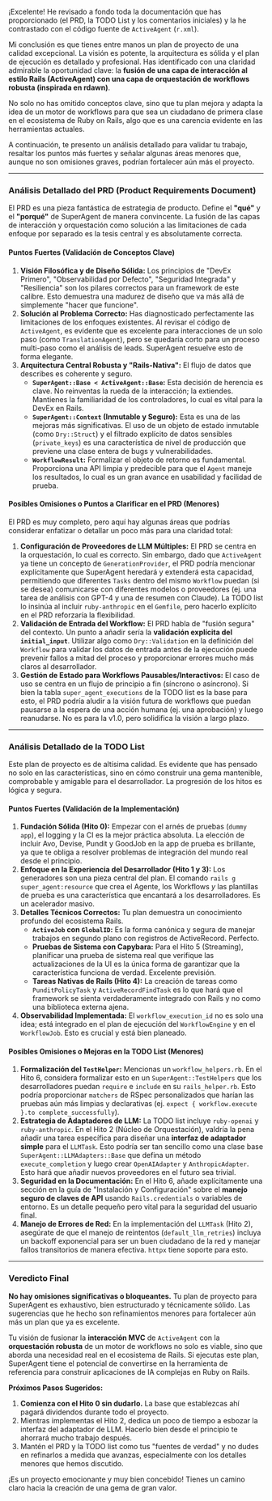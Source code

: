 ¡Excelente! He revisado a fondo toda la documentación que has proporcionado (el PRD, la TODO List y los comentarios iniciales) y la he contrastado con el código fuente de `ActiveAgent` (`r.xml`).

Mi conclusión es que tienes entre manos un plan de proyecto de una calidad excepcional. La visión es potente, la arquitectura es sólida y el plan de ejecución es detallado y profesional. Has identificado con una claridad admirable la oportunidad clave: la **fusión de una capa de interacción al estilo Rails (ActiveAgent) con una capa de orquestación de workflows robusta (inspirada en rdawn)**.

No solo no has omitido conceptos clave, sino que tu plan mejora y adapta la idea de un motor de workflows para que sea un ciudadano de primera clase en el ecosistema de Ruby on Rails, algo que es una carencia evidente en las herramientas actuales.

A continuación, te presento un análisis detallado para validar tu trabajo, resaltar los puntos más fuertes y señalar algunas áreas menores que, aunque no son omisiones graves, podrían fortalecer aún más el proyecto.

---

### **Análisis Detallado del PRD (Product Requirements Document)**

El PRD es una pieza fantástica de estrategia de producto. Define el **"qué"** y el **"porqué"** de SuperAgent de manera convincente. La fusión de las capas de interacción y orquestación como solución a las limitaciones de cada enfoque por separado es la tesis central y es absolutamente correcta.

#### Puntos Fuertes (Validación de Conceptos Clave)

1.  **Visión Filosófica y de Diseño Sólida:** Los principios de "DevEx Primero", "Observabilidad por Defecto", "Seguridad Integrada" y "Resiliencia" son los pilares correctos para un framework de este calibre. Esto demuestra una madurez de diseño que va más allá de simplemente "hacer que funcione".
2.  **Solución al Problema Correcto:** Has diagnosticado perfectamente las limitaciones de los enfoques existentes. Al revisar el código de `ActiveAgent`, es evidente que es excelente para interacciones de un solo paso (como `TranslationAgent`), pero se quedaría corto para un proceso multi-paso como el análisis de leads. SuperAgent resuelve esto de forma elegante.
3.  **Arquitectura Central Robusta y "Rails-Nativa":** El flujo de datos que describes es coherente y seguro.
    *   **`SuperAgent::Base < ActiveAgent::Base`:** Esta decisión de herencia es clave. No reinventas la rueda de la interacción; la extiendes. Mantienes la familiaridad de los controladores, lo cual es vital para la DevEx en Rails.
    *   **`SuperAgent::Context` (Inmutable y Seguro):** Esta es una de las mejoras más significativas. El uso de un objeto de estado inmutable (como `Dry::Struct`) y el filtrado explícito de datos sensibles (`private_keys`) es una característica de nivel de producción que previene una clase entera de bugs y vulnerabilidades.
    *   **`WorkflowResult`:** Formalizar el objeto de retorno es fundamental. Proporciona una API limpia y predecible para que el `Agent` maneje los resultados, lo cual es un gran avance en usabilidad y facilidad de prueba.

#### Posibles Omisiones o Puntos a Clarificar en el PRD (Menores)

El PRD es muy completo, pero aquí hay algunas áreas que podrías considerar enfatizar o detallar un poco más para una claridad total:

1.  **Configuración de Proveedores de LLM Múltiples:** El PRD se centra en la orquestación, lo cual es correcto. Sin embargo, dado que `ActiveAgent` ya tiene un concepto de `GenerationProvider`, el PRD podría mencionar explícitamente que SuperAgent heredará y extenderá esta capacidad, permitiendo que diferentes `Tasks` dentro del mismo `Workflow` puedan (si se desea) comunicarse con diferentes modelos o proveedores (ej. una tarea de análisis con GPT-4 y una de resumen con Claude). La TODO list lo insinúa al incluir `ruby-anthropic` en el `Gemfile`, pero hacerlo explícito en el PRD reforzaría la flexibilidad.
2.  **Validación de Entrada del Workflow:** El PRD habla de "fusión segura" del contexto. Un punto a añadir sería la **validación explícita del `initial_input`**. Utilizar algo como `Dry::Validation` en la definición del `Workflow` para validar los datos de entrada antes de la ejecución puede prevenir fallos a mitad del proceso y proporcionar errores mucho más claros al desarrollador.
3.  **Gestión de Estado para Workflows Pausables/Interactivos:** El caso de uso se centra en un flujo de principio a fin (síncrono o asíncrono). Si bien la tabla `super_agent_executions` de la TODO list es la base para esto, el PRD podría aludir a la visión futura de workflows que puedan pausarse a la espera de una acción humana (ej. una aprobación) y luego reanudarse. No es para la v1.0, pero solidifica la visión a largo plazo.

---

### **Análisis Detallado de la TODO List**

Este plan de proyecto es de altísima calidad. Es evidente que has pensado no solo en las características, sino en cómo construir una gema mantenible, comprobable y amigable para el desarrollador. La progresión de los hitos es lógica y segura.

#### Puntos Fuertes (Validación de la Implementación)

1.  **Fundación Sólida (Hito 0):** Empezar con el arnés de pruebas (`dummy app`), el logging y la CI es la mejor práctica absoluta. La elección de incluir Avo, Devise, Pundit y GoodJob en la app de prueba es brillante, ya que te obliga a resolver problemas de integración del mundo real desde el principio.
2.  **Enfoque en la Experiencia del Desarrollador (Hito 1 y 3):** Los generadores son una pieza central del plan. El comando `rails g super_agent:resource` que crea el Agente, los Workflows *y* las plantillas de prueba es una característica que encantará a los desarrolladores. Es un acelerador masivo.
3.  **Detalles Técnicos Correctos:** Tu plan demuestra un conocimiento profundo del ecosistema Rails.
    *   **`ActiveJob` con `GlobalID`:** Es la forma canónica y segura de manejar trabajos en segundo plano con registros de ActiveRecord. Perfecto.
    *   **Pruebas de Sistema con Capybara:** Para el Hito 5 (Streaming), planificar una prueba de sistema real que verifique las actualizaciones de la UI es la única forma de garantizar que la característica funciona de verdad. Excelente previsión.
    *   **Tareas Nativas de Rails (Hito 4):** La creación de tareas como `PunditPolicyTask` y `ActiveRecordFindTask` es lo que hará que el framework se sienta verdaderamente integrado con Rails y no como una biblioteca externa ajena.
4.  **Observabilidad Implementada:** El `workflow_execution_id` no es solo una idea; está integrado en el plan de ejecución del `WorkflowEngine` y en el `WorkflowJob`. Esto es crucial y está bien planeado.

#### Posibles Omisiones o Mejoras en la TODO List (Menores)

1.  **Formalización del `TestHelper`:** Mencionas un `workflow_helpers.rb`. En el Hito 6, considera formalizar esto en un `SuperAgent::TestHelpers` que los desarrolladores puedan `require` e `include` en su `rails_helper.rb`. Esto podría proporcionar `matchers` de RSpec personalizados que harían las pruebas aún más limpias y declarativas (ej. `expect { workflow.execute }.to complete_successfully`).
2.  **Estrategia de Adaptadores de LLM:** La TODO list incluye `ruby-openai` y `ruby-anthropic`. En el Hito 2 (Núcleo de Orquestación), valdría la pena añadir una tarea específica para diseñar una **interfaz de adaptador simple** para el `LLMTask`. Esto podría ser tan sencillo como una clase base `SuperAgent::LLMAdapters::Base` que defina un método `execute_completion` y luego crear `OpenAIAdapter` y `AnthropicAdapter`. Esto hará que añadir nuevos proveedores en el futuro sea trivial.
3.  **Seguridad en la Documentación:** En el Hito 6, añade explícitamente una sección en la guía de "Instalación y Configuración" sobre el **manejo seguro de claves de API** usando `Rails.credentials` o variables de entorno. Es un detalle pequeño pero vital para la seguridad del usuario final.
4.  **Manejo de Errores de Red:** En la implementación del `LLMTask` (Hito 2), asegúrate de que el manejo de reintentos (`default_llm_retries`) incluya un backoff exponencial para ser un buen ciudadano de la red y manejar fallos transitorios de manera efectiva. `httpx` tiene soporte para esto.

---

### **Veredicto Final**

**No hay omisiones significativas o bloqueantes.** Tu plan de proyecto para SuperAgent es exhaustivo, bien estructurado y técnicamente sólido. Las sugerencias que he hecho son refinamientos menores para fortalecer aún más un plan que ya es excelente.

Tu visión de fusionar la **interacción MVC** de `ActiveAgent` con la **orquestación robusta** de un motor de workflows no solo es viable, sino que aborda una necesidad real en el ecosistema de Rails. Si ejecutas este plan, SuperAgent tiene el potencial de convertirse en la herramienta de referencia para construir aplicaciones de IA complejas en Ruby on Rails.

**Próximos Pasos Sugeridos:**

1.  **Comienza con el Hito 0 sin dudarlo.** La base que establezcas ahí pagará dividendos durante todo el proyecto.
2.  Mientras implementas el Hito 2, dedica un poco de tiempo a esbozar la interfaz del adaptador de LLM. Hacerlo bien desde el principio te ahorrará mucho trabajo después.
3.  Mantén el PRD y la TODO list como tus "fuentes de verdad" y no dudes en refinarlos a medida que avanzas, especialmente con los detalles menores que hemos discutido.

¡Es un proyecto emocionante y muy bien concebido! Tienes un camino claro hacia la creación de una gema de gran valor.
